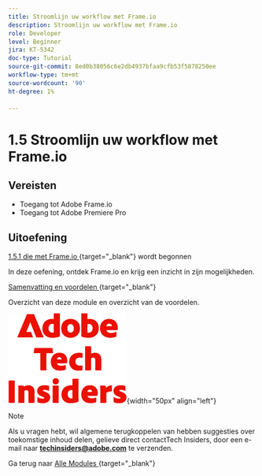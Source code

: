 ```yaml
---
title: Stroomlijn uw workflow met Frame.io
description: Stroomlijn uw workflow met Frame.io
role: Developer
level: Beginner
jira: KT-5342
doc-type: Tutorial
source-git-commit: 8ed0b38056c6e2db4937bfaa9cfb53f5878250ee
workflow-type: tm+mt
source-wordcount: '90'
ht-degree: 1%

---
```


# 1.5 Stroomlijn uw workflow met Frame.io


## Vereisten

- Toegang tot Adobe Frame.io
- Toegang tot Adobe Premiere Pro

## Uitoefening

[ 1.5.1 die met Frame.io ](./ex1.md){target="_blank"} wordt begonnen

In deze oefening, ontdek Frame.io en krijg een inzicht in zijn mogelijkheden.

[ Samenvatting en voordelen ](./summary.md){target="_blank"}

Overzicht van deze module en overzicht van de voordelen.

![ Indexen van de Tech ](./../../../assets/images/techinsiders.png){width="50px" align="left"}

>[!NOTE]
>
>Als u vragen hebt, wil algemene terugkoppelen van hebben suggesties over toekomstige inhoud delen, gelieve direct contactTech Insiders, door een e-mail naar **techinsiders@adobe.com** te verzenden.

Ga terug naar [ Alle Modules ](../../../overview.md){target="_blank"}

